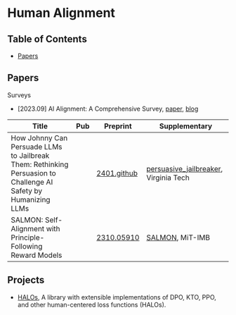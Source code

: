 # Human Alignment

## Table of Contents

- [Papers](#papers)

## Papers

Surveys

- [2023.09] AI Alignment: A Comprehensive Survey, [paper](https://arxiv.org/abs/2310.19852), [blog](https://alignmentsurvey.com/)

| Title                                                                                                           | Pub | Preprint                                                                | Supplementary                                                                               |
| --------------------------------------------------------------------------------------------------------------- | --- | ----------------------------------------------------------------------- | ------------------------------------------------------------------------------------------- |
| How Johnny Can Persuade LLMs to Jailbreak Them: Rethinking Persuasion to Challenge AI Safety by Humanizing LLMs |     | [2401.github](https://www.yi-zeng.com/wp-content/uploads/2024/01/view.pdf) | [persuasive_jailbreaker](https://github.com/CHATS-lab/persuasive_jailbreaker),   Virginia Tech |
|         SALMON: Self-Alignment with Principle-Following Reward Models                                                                                                        |     |                                                                  [2310.05910](https://arxiv.org/abs/2310.05910)       |                                                                                      [SALMON](https://github.com/IBM/SALMON),    MiT-IMB   |


## Projects

- [HALOs](https://github.com/ContextualAI/HALOs), A library with extensible implementations of DPO, KTO, PPO, and other human-centered loss functions (HALOs).

